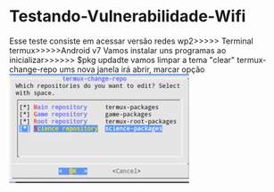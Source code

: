 # Testando-Vulnerabilidade-Wifi
Esse teste consiste em acessar versão redes wp2>>>>> Terminal termux>>>>>Android v7
Vamos instalar uns programas ao inicializar>>>>>>
$pkg updadte
vamos limpar a tema "clear"
termux-change-repo
ums nova janela irá abrir, marcar opção 
<img src="id1.png">
